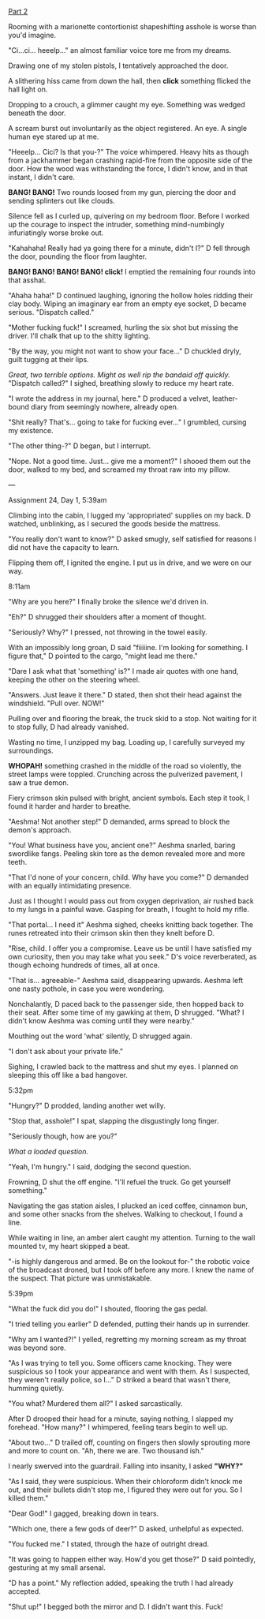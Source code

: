 [Part 2](https://www.reddit.com/r/nosleep/comments/y6i9ab/im_a_trucker_for_a_shady_organization_i_haul_a/?utm_source=share&utm_medium=android_app&utm_name=androidcss&utm_term=1&utm_content=share_button)

Rooming with a marionette contortionist shapeshifting asshole is worse than you'd imagine.

"Ci…ci… heeelp…" an almost familiar voice tore me from my dreams.

Drawing one of my stolen pistols, I tentatively approached the door.

A slithering hiss came from down the hall, then **click** something flicked the hall light on.

Dropping to a crouch, a glimmer caught my eye. Something was wedged beneath the door.

A scream burst out involuntarily as the object registered. An eye. A single human eye stared up at me.

"Heeelp… Cici? Is that you-?" The voice whimpered. Heavy hits as though from a jackhammer began crashing rapid-fire from the opposite side of the door. How the wood was withstanding the force, I didn't know, and in that instant, I didn't care.

**BANG! BANG!** Two rounds loosed from my gun, piercing the door and sending splinters out like clouds.

Silence fell as I curled up, quivering on my bedroom floor. Before I worked up the courage to inspect the intruder, something mind-numbingly infuriatingly worse broke out.

"Kahahaha! Really had ya going there for a minute, didn't I?" D fell through the door, pounding the floor from laughter.

**BANG! BANG! BANG! BANG! click!** I emptied the remaining four rounds into that asshat.

"Ahaha haha!" D continued laughing, ignoring the hollow holes ridding their clay body. Wiping an imaginary ear from an empty eye socket, D became serious. "Dispatch called."

"Mother fucking fuck!" I screamed, hurling the six shot but missing the driver. I'll chalk that up to the shitty lighting.

"By the way, you might not want to show your face…" D chuckled dryly, guilt tugging at their lips.

*Great, two terrible options. Might as well rip the bandaid off quickly.* "Dispatch called?" I sighed, breathing slowly to reduce my heart rate. 

"I wrote the address in my journal, here." D produced a velvet, leather-bound diary from seemingly nowhere, already open.

"Shit really? That's… going to take for fucking ever…" I grumbled, cursing my existence.

"The other thing-?" D began, but I interrupt. 

"Nope. Not a good time. Just… give me a moment?" I shooed them out the door, walked to my bed, and screamed my throat raw into my pillow.

—

Assignment 24, Day 1, 5:39am

Climbing into the cabin, I lugged my 'appropriated' supplies on my back. D watched, unblinking, as I secured the goods beside the mattress.

"You really don't want to know?" D asked smugly, self satisfied for reasons I did not have the capacity to learn.

Flipping them off, I ignited the engine. I put us in drive, and we were on our way.

8:11am

"Why are you here?" I finally broke the silence we'd driven in.

"Eh?" D shrugged their shoulders after a moment of thought.

"Seriously? Why?" I pressed, not throwing in the towel easily.

With an impossibly long groan, D said "fiiiiine. I'm looking for something. I figure that," D pointed to the cargo, "might lead me there."

"Dare I ask what that 'something' is?" I made air quotes with one hand, keeping the other on the steering wheel. 

"Answers. Just leave it there." D stated, then shot their head against the windshield. "Pull over. NOW!"

Pulling over and flooring the break, the truck skid to a stop. Not waiting for it to stop fully, D had already vanished.

Wasting no time, I unzipped my bag. Loading up, I carefully surveyed my surroundings.

**WHOPAH!** something crashed in the middle of the road so violently, the street lamps were toppled. Crunching across the pulverized pavement, I saw a true demon.

Fiery crimson skin pulsed with bright, ancient symbols. Each step it took, I found it harder and harder to breathe.

"Aeshma! Not another step!" D demanded, arms spread to block the demon's approach.

"You! What business have you, ancient one?" Aeshma snarled, baring swordlike fangs. Peeling skin tore as the demon revealed more and more teeth.

"That I'd none of your concern, child. Why have you come?" D demanded with an equally intimidating presence.

Just as I thought I would pass out from oxygen deprivation, air rushed back to my lungs in a painful wave. Gasping for breath, I fought to hold my rifle.

"That portal… I need it" Aeshma sighed, cheeks knitting back together. The runes retreated into their crimson skin then they knelt before D.

"Rise, child. I offer you a compromise. Leave us be until I have satisfied my own curiosity, then you may take what you seek." D's voice reverberated, as though echoing hundreds of times, all at once.

"That is… agreeable-" Aeshma said, disappearing upwards. Aeshma left one nasty pothole, in case you were wondering.

Nonchalantly, D paced back to the passenger side, then hopped back to their seat. After some time of my gawking at them, D shrugged. "What? I didn't know Aeshma was coming until they were nearby."

Mouthing out the word 'what' silently, D shrugged again.

"I don't ask about your private life."

Sighing, I crawled back to the mattress and shut my eyes. I planned on sleeping this off like a bad hangover.

5:32pm

"Hungry?" D prodded, landing another wet willy.

"Stop that, asshole!" I spat, slapping the disgustingly long finger.

"Seriously though, how are you?"

*What a loaded question.*

"Yeah, I'm hungry." I said, dodging the second question.

Frowning, D shut the off engine. "I'll refuel the truck. Go get yourself something."

Navigating the gas station aisles, I plucked an iced coffee, cinnamon bun, and some other snacks from the shelves. Walking to checkout, I found a line.

While waiting in line, an amber alert caught my attention. Turning to the wall mounted tv, my heart skipped a beat.

"-is highly dangerous and armed. Be on the lookout for-" the robotic voice of the broadcast droned, but I took off before any more. I knew the name of the suspect. That picture was unmistakable.

5:39pm

"What the fuck did you do!" I shouted, flooring the gas pedal.

"I tried telling you earlier" D defended, putting their hands up in surrender.

"Why am I wanted?!" I yelled, regretting my morning scream as my throat was beyond sore.

"As I was trying to tell you. Some officers came knocking. They were suspicious so I took your appearance and went with them. As I suspected, they weren't really police, so I…" D striked a beard that wasn't there, humming quietly.

"You what? Murdered them all?" I asked sarcastically.

After D drooped their head for a minute, saying nothing, I slapped my forehead. "How many?" I whimpered, feeling tears begin to well up.

"About two…" D trailed off, counting on fingers then slowly sprouting more and more to count on. "Ah, there we are. Two thousand ish."

I nearly swerved into the guardrail. Falling into insanity, I asked **"WHY?"**

"As I said, they were suspicious. When their chloroform didn't knock me out, and their bullets didn't stop me, I figured they were out for you. So I killed them."

"Dear God!" I gagged, breaking down in tears.

"Which one, there a few gods of deer?" D asked, unhelpful as expected.

"You fucked me." I stated, through the haze of outright dread.

"It was going to happen either way. How'd you get those?" D said pointedly, gesturing at my small arsenal.

"D has a point." My reflection added, speaking the truth I had already accepted.

"Shut up!" I begged both the mirror and D. I didn't want this. Fuck!